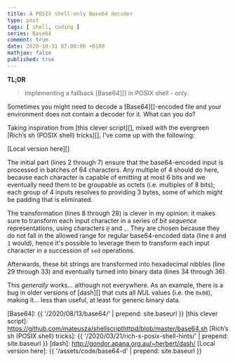 ```yaml
---
title: A POSIX shell-only Base64 decoder
type: post
tags: [ shell, coding ]
series: Base64
comment: true
date: 2020-10-31 07:00:00 +0100
mathjax: false
published: true
---
```


**TL;DR**

> Implementing a fallback [Base64][] in POSIX shell - only.

Sometimes you might need to decode a [Base64][]-encoded file and your
environment does not contain a decoder for it. What can you do?

Taking inspiration from [this clever script][], mixed with the evergreen
[Rich’s sh (POSIX shell) tricks][], I've come up with the following:

<script src="https://gitlab.com/polettix/notechs/-/snippets/2033106.js"></script>

[Local version here][]

The initial part (lines 2 through 7) ensure that the base64-encoded
input is processed in batches of 64 characters. Any multiple of 4 should
do here, because each character is capable of emitting at most 6 bits
and we eventually need them to be groupable as octets (i.e. multiples of
8 bits); each group of 4 inputs resolves to providing 3 bytes, some of
which might be padding that is eliminated.

The transformation (lines 8 through 28) is clever in my opinion: it
makes sure to transform each input character in a series of *bit
sequence* representations, using characters `@` and `,`. They are chosen
because they do not fall in the allowed range for regular base64-encoded
data (line `0` and `1` would), hence it's possible to leverage them to
transform each input character in a succession of `sed` operations.

Afterwards, these bit strings are transformed into hexadecimal nibbles
(line 29 through 33) and eventually turned into binary data (lines 34
through 36).

This *generally* works... although not everywhere. As an example, there
is a bug in older versions of [dash][] that cuts all *NUL* values (i.e.
the `0x00`), making it... less than useful, at least for generic binary
data.

[Base64]: {{ '/2020/08/13/base64/' | prepend: site.baseurl }}
[this clever script]: https://github.com/mateusza/shellscripthttpd/blob/master/base64.sh
[Rich’s sh (POSIX shell) tricks]: {{ '/2020/03/21/rich-s-posix-shell-hints/' | prepend: site.baseurl }}
[dash]: http://gondor.apana.org.au/~herbert/dash/
[Local version here]: {{ '/assets/code/base64-d' | prepend: site.baseurl }}

